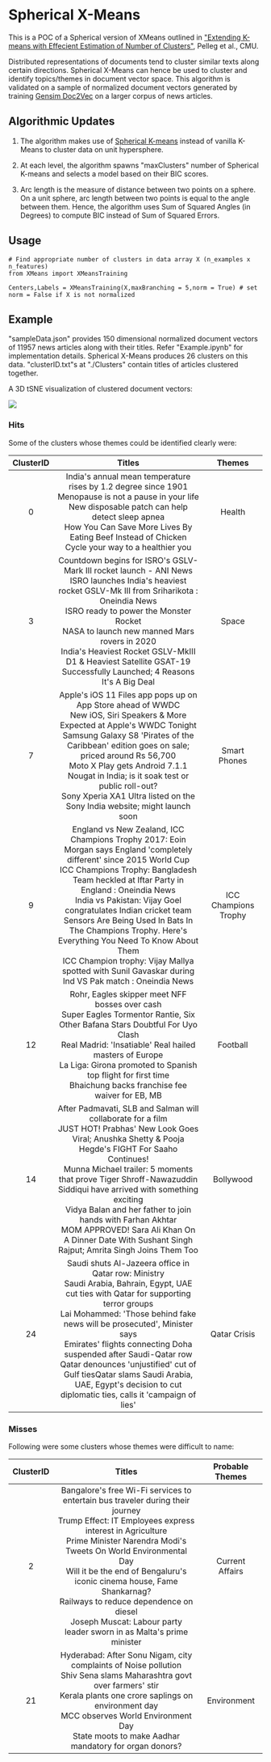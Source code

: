 # Spherical X-Means

This is a POC of a Spherical version of XMeans outlined in ["Extending K-means with Effecient Estimation of Number of Clusters"](https://www.cs.cmu.edu/~dpelleg/download/xmeans.pdf), Pelleg et al., CMU.

Distributed representations of documents tend to cluster similar texts along certain directions. Spherical X-Means can hence be used to cluster and identify topics/themes in document vector space. This algorithm is validated on a sample of normalized document vectors generated by training [Gensim Doc2Vec](https://radimrehurek.com/gensim/models/doc2vec.html) on a larger corpus of news articles.

## Algorithmic Updates

1. The algorithm makes use of [Spherical K-means](https://github.com/clara-labs/spherecluster) instead of vanilla K-Means to cluster data on unit hypersphere.

2. At each level, the algorithm spawns "maxClusters" number of Spherical K-means and selects a model based on their BIC scores.

3. Arc length is the measure of distance between two points on a sphere. On a unit sphere, arc length between two points is equal to the angle between them. Hence, the algorithm uses Sum of Squared Angles (in Degrees) to compute BIC instead of Sum of Squared Errors.

## Usage

```
# Find appropriate number of clusters in data array X (n_examples x n_features)
from XMeans import XMeansTraining

Centers,Labels = XMeansTraining(X,maxBranching = 5,norm = True) # set norm = False if X is not normalized
```	

## Example

"sampleData.json" provides 150 dimensional normalized document vectors of 11957 news articles along with their titles. Refer "Example.ipynb" for implementation details. Spherical X-Means produces 26 clusters on this data. "clusterID.txt"s at "./Clusters" contain titles of articles clustered together. 

A 3D tSNE visualization of clustered document vectors:

![](https://github.com/sagarkurandwad/Spherical-X-Means/raw/master/GIF/3D_visualization.gif)


### Hits

Some of the clusters whose themes could be identified clearly were:


| ClusterID |                                                                                                                                                                                                                                               Titles                                                                                                                                                                                                                                               |        Themes        |
|:---------:|:--------------------------------------------------------------------------------------------------------------------------------------------------------------------------------------------------------------------------------------------------------------------------------------------------------------------------------------------------------------------------------------------------------------------------------------------------------------------------------------------------:|:--------------------:|
|     0     |                                                                                                                    India's annual mean temperature rises by 1.2 degree since 1901<br/>Menopause is not a pause in your life<br/>New disposable patch can help detect sleep apnea<br/>How You Can Save More Lives By Eating Beef Instead of Chicken<br/>Cycle your way to a healthier you                                                                                                                   |        Health        |
|     3     |Countdown begins for ISRO's GSLV-Mark III rocket launch - ANI News<br/>ISRO launches India's heaviest rocket GSLV-Mk III from Sriharikota : Oneindia News<br/>ISRO ready to power the Monster Rocket<br/>NASA to launch new manned Mars rovers in 2020<br/>India's Heaviest Rocket GSLV-MkIII D1 & Heaviest Satellite GSAT-19 Successfully Launched; 4 Reasons It's A Big Deal                                                         |         Space        |
|     7     |                                                     Apple's iOS 11 Files app pops up on App Store ahead of WWDC<br/>New iOS, Siri Speakers & More Expected at Apple's WWDC Tonight<br/>Samsung Galaxy S8 'Pirates of the Caribbean' edition goes on sale; priced around Rs 56,700<br/>Moto X Play gets Android 7.1.1 Nougat in India; is it soak test or public roll-out?<br/>Sony Xperia XA1 Ultra listed on the Sony India website; might launch soon                                                    |     Smart Phones     |
|     9     | England vs New Zealand, ICC Champions Trophy 2017: Eoin Morgan says England 'completely different' since 2015 World Cup<br/>ICC Champions Trophy: Bangladesh Team heckled at Iftar Party in England : Oneindia News<br/>India vs Pakistan: Vijay Goel congratulates Indian cricket team<br/>Sensors Are Being Used In Bats In The Champions Trophy. Here's Everything You Need To Know About Them<br/>ICC Champion trophy: Vijay Mallya spotted with Sunil Gavaskar during Ind VS Pak match : Oneindia News | ICC Champions Trophy |
|     12    |                                                                                              Rohr, Eagles skipper meet NFF bosses over cash<br/>Super Eagles Tormentor Rantie, Six Other Bafana Stars Doubtful For Uyo Clash<br/>Real Madrid: 'Insatiable' Real hailed masters of Europe<br/>La Liga: Girona promoted to Spanish top flight for first time<br/>Bhaichung backs franchise fee waiver for EB, MB                                                                                             |       Football       |
|     14    |                       After Padmavati, SLB and Salman will collaborate for a film<br/>JUST HOT! Prabhas' New Look Goes Viral; Anushka Shetty & Pooja Hegde's FIGHT For Saaho Continues!<br/>Munna Michael trailer: 5 moments that prove Tiger Shroff-Nawazuddin Siddiqui have arrived with something exciting<br/>Vidya Balan and her father to join hands with Farhan Akhtar<br/>MOM APPROVED! Sara Ali Khan On A Dinner Date With Sushant Singh Rajput; Amrita Singh Joins Them Too                      |       Bollywood      |
|     24    |                            Saudi shuts Al-Jazeera office in Qatar row: Ministry<br/> Saudi Arabia, Bahrain, Egypt, UAE cut ties with Qatar for supporting terror groups<br/>Lai Mohammed: 'Those behind fake news will be prosecuted', Minister says<br/>Emirates' flights connecting Doha suspended after Saudi-Qatar row<br/>Qatar denounces 'unjustified' cut of Gulf tiesQatar slams Saudi Arabia, UAE, Egypt's decision to cut diplomatic ties, calls it 'campaign of lies'                           |     Qatar Crisis     |

### Misses

Following were some clusters whose themes were difficult to name:

| ClusterID |                                                                                                                                                                                                   Titles                                                                                                                                                                                                   | Probable Themes |
|:---------:|:----------------------------------------------------------------------------------------------------------------------------------------------------------------------------------------------------------------------------------------------------------------------------------------------------------------------------------------------------------------------------------------------------------:|:---------------:|
|     2     | Bangalore's free Wi-Fi services to entertain bus traveler during their journey<br/>Trump Effect: IT Employees express interest in Agriculture<br/>Prime Minister Narendra Modi's Tweets On World Environmental Day<br/>Will it be the end of Bengaluru's iconic cinema house, Fame Shankarnag?<br/>Railways to reduce dependence on diesel<br/>Joseph Muscat: Labour party leader sworn in as Malta's prime minister | Current Affairs |
|     21    |                                                                  Hyderabad: After Sonu Nigam, city complaints of Noise pollution<br/>Shiv Sena slams Maharashtra govt over farmers' stir<br/>Kerala plants one crore saplings on environment day<br/>MCC observes World Environment Day<br/>State moots to make Aadhar mandatory for organ donors?                                                                 |   Environment   |






